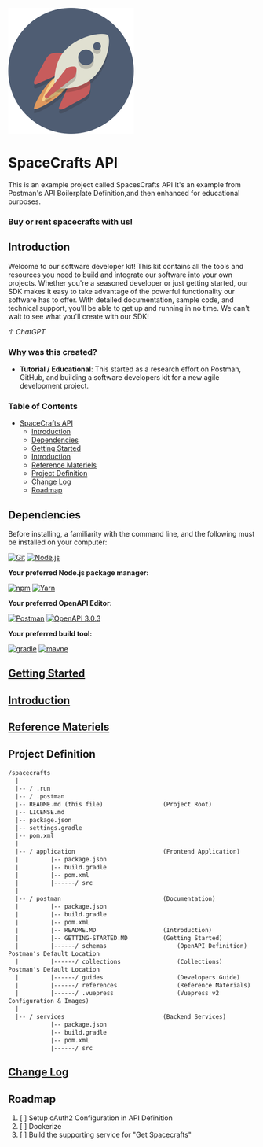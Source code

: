 <!-- HIDDEN MARKDOWN LINKS & IMAGES -->
![spacecraft.svg](postman/.vuepress/public/images/spacecraft-256x256.png)

[Git.ico]: https://img.shields.io/badge/git-F05032?style=for-the-badge&logo=git&logoColor=white
[Git.url]: https://git-scm.com/
[Node.ico]: https://img.shields.io/badge/Node-339933?style=for-the-badge&logo=nodedotjs&logoColor=white
[Node.url]: https://nodejs.org/
[NPM.ico]: https://img.shields.io/badge/npm-CB3837?style=for-the-badge&logo=npm&logoColor=white
[NPM.url]: https://docs.npmjs.com/about-npm
[Yarn.ico]: https://img.shields.io/badge/Yarn.js-2C8EBB?style=for-the-badge&logo=yarn&logoColor=white
[Yarn.url]: https://classic.yarnpkg.com/en/docs/usage
[swagger]: https://img.shields.io/badge/swagger-85EA2D?style=for-the-badge&logo=Swagger&logoColor=black
[swagger.url]: https://swagger.io/specification/
[openapi]: https://img.shields.io/badge/openapi-6BA539?style=for-the-badge&logo=openapiinitiative&logoColor=white
[openapi.url]: https://spec.openapis.org/oas/latest.html
[postman]: https://img.shields.io/badge/postman-FF6C37?style=for-the-badge&logo=Postman&logoColor=white
[postman.url]: https://www.postman.com/
[gradle]: https://img.shields.io/badge/gradle-02303A?style=for-the-badge&logo=gradle&logoColor=white
[gradle.url]: https://gradle.org/
[maven]: https://img.shields.io/badge/maven-C71A36?style=for-the-badge&logo=apachemaven&logoColor=white
[maven.url]: https://gradle.org/

# SpaceCrafts API #

This is an example project called SpacesCrafts API
It's an example from Postman's API Boilerplate Definition,and then enhanced for educational purposes.

<h3>Buy or rent spacecrafts with us!</h3>

## Introduction ##

Welcome to our software developer kit! This kit contains all the tools and resources you need to build and integrate our
software into your own projects. Whether you're a seasoned developer or just getting started, our SDK makes it easy to
take advantage of the powerful functionality our software has to offer. With detailed documentation, sample code, and
technical support, you'll be able to get up and running in no time. We can't wait to see what you'll create with our
SDK!

_&uarr; ChatGPT_

<h3>Why was this created?</h3>

- **Tutorial / Educational**: This started as a research effort on Postman, GitHub, and building
  a software developers kit for a new agile development project.

<h3>Table of Contents</h3>

<!-- TOC -->
* [SpaceCrafts API](#spacecrafts-api)
  * [Introduction](#introduction)
  * [Dependencies](#dependencies)
  * [Getting Started](#getting-started)
  * [Introduction](#introduction-1)
  * [Reference Materiels](#reference-materiels)
  * [Project Definition](#project-definition)
  * [Change Log](#change-log)
  * [Roadmap](#roadmap)
<!-- TOC -->

## Dependencies ##

Before installing, a familiarity with the command line, and the following must be
installed on your computer:

[![Git][Git.ico]][Git.url]
[![Node.js][Node.ico]][Node.url]

**Your preferred Node.js package manager:**

[![npm][NPM.ico]][NPM.url]
[![Yarn][Yarn.ico]][Yarn.url]

**Your preferred OpenAPI Editor:**

[![Postman][postman]][postman.url]
[![OpenAPI 3.0.3][swagger]][swagger.url]

**Your preferred build tool:**

[![gradle][gradle]][gradle.url]
[![mavne][maven]][maven.url]

## [Getting Started](postman/guides/GETTING-STARTED.md) ##
## [Introduction](postman/guides/README.md) ##
## [Reference Materiels](postman/references/README.md) ##

## Project Definition ##

    /spacecrafts
      |
      |-- / .run
      |-- / .postman
      |-- README.md (this file)                 (Project Root)
      |-- LICENSE.md
      |-- package.json                          
      |-- settings.gradle
      |-- pom.xml
      |
      |-- / application                         (Frontend Application)
      |         |-- package.json
      |         |-- build.gradle
      |         |-- pom.xml
      |         |------/ src
      |
      |-- / postman                             (Documentation)
      |         |-- package.json
      |         |-- build.gradle
      |         |-- pom.xml
      |         |-- README.MD                   (Introduction)
      |         |-- GETTING-STARTED.MD          (Getting Started)
      |         |------/ schemas                    (OpenAPI Definition) Postman's Default Location
      |         |------/ collections                (Collections)  Postman's Default Location
      |         |------/ guides                     (Developers Guide) 
      |         |------/ references                 (Reference Materials)
      |         |------/ .vuepress                  (Vuepress v2 Configuration & Images)  
      |
      |-- / services                            (Backend Services)
                |-- package.json
                |-- build.gradle
                |-- pom.xml
                |------/ src


## [Change Log](postman/CHANGELOG.md) ##

## Roadmap ##

1. [ ] Setup oAuth2 Configuration in API Definition
2. [ ] Dockerize
3. [ ] Build the supporting service for "Get Spacecrafts" 




